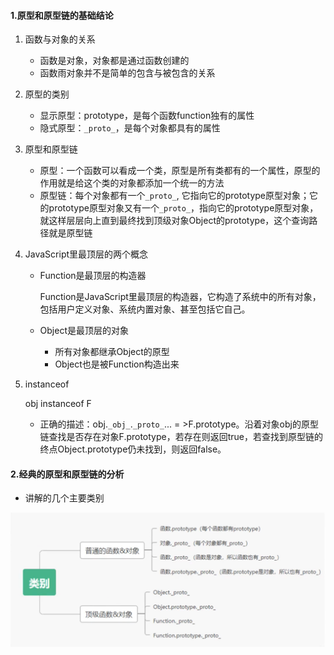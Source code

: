 #### 1.原型和原型链的基础结论

1. 函数与对象的关系

   - 函数是对象，对象都是通过函数创建的
   - 函数雨对象并不是简单的包含与被包含的关系

2. 原型的类别

   - 显示原型：prototype，是每个函数function独有的属性
   - 隐式原型：`_proto_`，是每个对象都具有的属性

3. 原型和原型链

   - 原型：一个函数可以看成一个类，原型是所有类都有的一个属性，原型的作用就是给这个类的对象都添加一个统一的方法
   - 原型链：每个对象都有一个`_proto_`, 它指向它的prototype原型对象；它的prototype原型对象又有一个`_proto_`，指向它的prototype原型对象，就这样层层向上直到最终找到顶级对象Object的prototype，这个查询路径就是原型链

4. JavaScript里最顶层的两个概念

   - Function是最顶层的构造器

     Function是JavaScript里最顶层的构造器，它构造了系统中的所有对象，包括用户定义对象、系统内置对象、甚至包括它自己。

   - Object是最顶层的对象

     - 所有对象都继承Object的原型
     - Object也是被Function构造出来

5. instanceof

   obj instanceof F

   - 正确的描述：obj.`_obj_`.`_proto_`... = >F.prototype。沿着对象obj的原型链查找是否存在对象F.prototype，若存在则返回true，若查找到原型链的终点Object.prototype仍未找到，则返回false。

#### 2.经典的原型和原型链的分析

- 讲解的几个主要类别

![image-20220304143059686](js原型链.assets/image-20220304143059686.png)